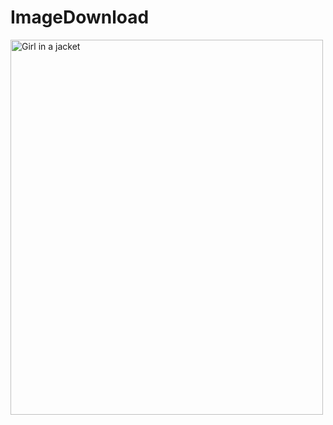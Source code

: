 # ImageDownload
<img src="https://1.bp.blogspot.com/-ok8N_fGwEdc/Xxr6IxYXuEI/AAAAAAAAHO8/FuoD-q_52mUX3FYwyZ3uaraz3MrDql4FwCPcBGAsYHg/s1600/Screenshot_20200724-203119.png" alt="Girl in a jacket" width="500" height="600">
